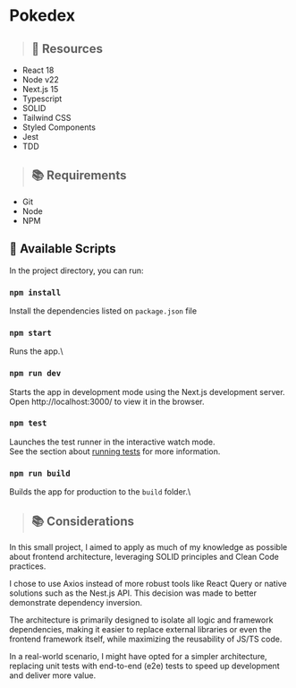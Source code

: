 # Pokedex

> ## :page_with_curl: Resources

- React 18
- Node v22
- Next.js 15
- Typescript
- SOLID
- Tailwind CSS
- Styled Components
- Jest
- TDD

> ## :books: Requirements

- Git
- Node
- NPM

## :rocket: Available Scripts

In the project directory, you can run:

### `npm install`

Install the dependencies listed on `package.json` file

### `npm start`

Runs the app.\

### `npm run dev`

Starts the app in development mode using the Next.js development server.
Open http://localhost:3000/ to view it in the browser.

### `npm test`

Launches the test runner in the interactive watch mode.\
See the section about [running tests](https://facebook.github.io/create-react-app/docs/running-tests) for more information.

### `npm run build`

Builds the app for production to the `build` folder.\

> ## :books: Considerations

In this small project, I aimed to apply as much of my knowledge as possible about frontend architecture, leveraging SOLID principles and Clean Code practices.

I chose to use Axios instead of more robust tools like React Query or native solutions such as the Nest.js API. This decision was made to better demonstrate dependency inversion.

The architecture is primarily designed to isolate all logic and framework dependencies, making it easier to replace external libraries or even the frontend framework itself, while maximizing the reusability of JS/TS code.

In a real-world scenario, I might have opted for a simpler architecture, replacing unit tests with end-to-end (e2e) tests to speed up development and deliver more value.
